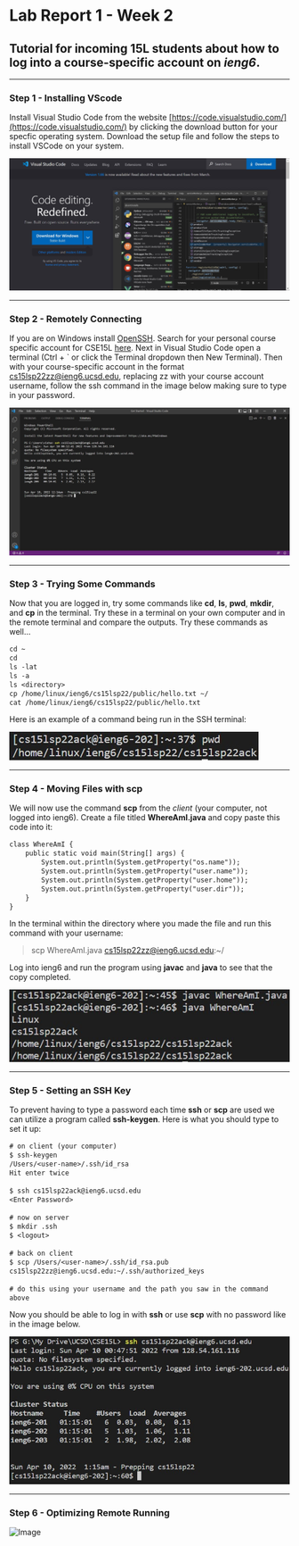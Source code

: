 # **Lab Report 1 - Week 2**
## Tutorial for incoming 15L students about how to log into a course-specific account on *ieng6*.

---
### **Step 1 - Installing VScode**
Install Visual Studio Code from the website [https://code.visualstudio.com/](https://code.visualstudio.com/) by clicking the download button for your specfic operating system. Download the setup file and follow the steps to install VSCode on your system.

![Image](https://github.com/vishaal-gaddipati/cse15l-lab-reports/blob/main/vscode.jpg?raw=true)

---
### **Step 2 - Remotely Connecting**
If you are on Windows install [OpenSSH](https://docs.microsoft.com/en-us/windows-server/administration/openssh/openssh_install_firstuse). Search for your personal course specific account for CSE15L [here](https://sdacs.ucsd.edu/~icc/index.php). Next in Visual Studio Code open a terminal (Ctrl + ` or click the Terminal dropdown then New Terminal). Then with your course-specific account in the format cs15lsp22zz@ieng6.ucsd.edu, replacing zz with your course account username, follow the ssh command in the image below making sure to type in your password.

![Image](https://github.com/vishaal-gaddipati/cse15l-lab-reports/blob/main/remoteconnect.jpg?raw=true)

---
### **Step 3 - Trying Some Commands**
Now that you are logged in, try some commands like **cd**, **ls**, **pwd**, **mkdir**, and **cp** in the terminal. Try these in a terminal on your own computer and in the remote terminal and compare the outputs. Try these commands as well...
```
cd ~
cd
ls -lat
ls -a
ls <directory>
cp /home/linux/ieng6/cs15lsp22/public/hello.txt ~/
cat /home/linux/ieng6/cs15lsp22/public/hello.txt
```
Here is an example of a command being run in the SSH terminal:

![Image](https://github.com/vishaal-gaddipati/cse15l-lab-reports/blob/main/commandEx.jpg?raw=true)

---
### **Step 4 - Moving Files with scp**
We will now use the command **scp** from the *client* (your computer, not logged into ieng6). Create a file titled **WhereAmI.java** and copy paste this code into it:
```
class WhereAmI {
    public static void main(String[] args) {
        System.out.println(System.getProperty("os.name"));
        System.out.println(System.getProperty("user.name"));
        System.out.println(System.getProperty("user.home"));
        System.out.println(System.getProperty("user.dir"));
    }
}
```
In the terminal within the directory where you made the file and run this command with your username:
>scp WhereAmI.java cs15lsp22zz@ieng6.ucsd.edu:~/

Log into ieng6 and run the program using **javac** and **java** to see that the copy completed.

![Image](https://github.com/vishaal-gaddipati/cse15l-lab-reports/blob/main/scpEx.jpg?raw=true)

---
### **Step 5 - Setting an SSH Key**
To prevent having to type a password each time **ssh** or **scp** are used we can utilize a program called **ssh-keygen**. Here is what you should type to set it up:
```
# on client (your computer)
$ ssh-keygen
/Users/<user-name>/.ssh/id_rsa
Hit enter twice

$ ssh cs15lsp22ack@ieng6.ucsd.edu
<Enter Password>

# now on server
$ mkdir .ssh
$ <logout>

# back on client
$ scp /Users/<user-name>/.ssh/id_rsa.pub cs15lsp22zz@ieng6.ucsd.edu:~/.ssh/authorized_keys

# do this using your username and the path you saw in the command above
```
Now you should be able to log in with **ssh** or use **scp** with no password like in the image below.

![Image](https://github.com/vishaal-gaddipati/cse15l-lab-reports/blob/main/keygen.jpg?raw=true)

---
### **Step 6 - Optimizing Remote Running**

![Image]()
